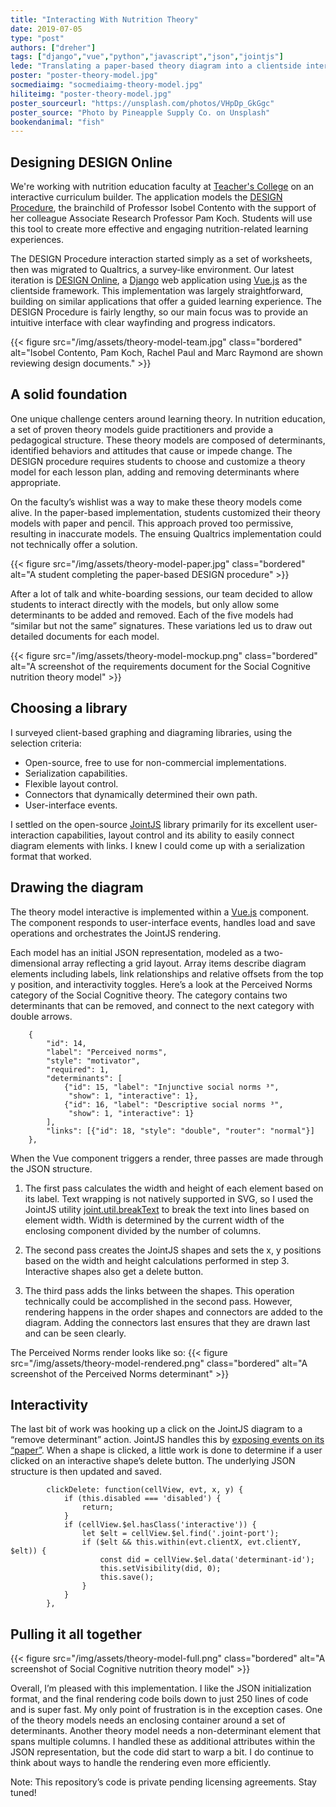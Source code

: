 ```yaml
---
title: "Interacting With Nutrition Theory"
date: 2019-07-05
type: "post"
authors: ["dreher"]
tags: ["django","vue","python","javascript","json","jointjs"]
lede: "Translating a paper-based theory diagram into a clientside interactive takes teamwork and a solid diagramming library."
poster: "poster-theory-model.jpg"
socmediaimg: "socmediaimg-theory-model.jpg"
hiliteimg: "poster-theory-model.jpg"
poster_sourceurl: "https://unsplash.com/photos/VHpDp_GkGgc"
poster_source: "Photo by Pineapple Supply Co. on Unsplash"
bookendanimal: "fish"
---
```


## Designing DESIGN Online
We're working with nutrition education faculty at [Teacher's College](https://www.tc.columbia.edu/health-and-behavior-studies/nutrition/) on an interactive curriculum builder. The application models the [DESIGN Procedure](https://www.amazon.com/Nutrition-Education-Linking-Research-Practice/dp/1284078000), the brainchild of Professor Isobel Contento with the support of her colleague Associate Research Professor Pam Koch. Students will use this tool to create more effective and engaging nutrition-related learning experiences.

The DESIGN Procedure interaction started simply as a set of worksheets, then was migrated to Qualtrics, a survey-like environment. Our latest iteration is [DESIGN Online](https://designonline.ctl.columbia.edu), a [Django](https://www.djangoproject.com/) web application using [Vue.js](https://vuejs.org/) as the clientside framework. This implementation was largely straightforward, building on similar applications that offer a guided learning experience. The DESIGN Procedure is fairly lengthy, so our main focus was to provide an intuitive interface with clear wayfinding and progress indicators.

{{< figure
    src="/img/assets/theory-model-team.jpg"
    class="bordered"
    alt="Isobel Contento, Pam Koch, Rachel Paul and Marc Raymond are shown reviewing design documents." >}}

## A solid foundation
One unique challenge centers around learning theory. In nutrition education, a set of proven theory models guide practitioners and provide a pedagogical structure. These theory models are composed of determinants, identified behaviors and attitudes that cause or impede change. The DESIGN procedure requires students to choose and customize a theory model for each lesson plan, adding and removing determinants where appropriate.

On the faculty’s wishlist was a way to make these theory models come alive. In the paper-based implementation, students customized their theory models with paper and pencil. This approach proved too permissive, resulting in inaccurate models. The ensuing Qualtrics implementation could not technically offer a solution.

{{< figure
    src="/img/assets/theory-model-paper.jpg"
    class="bordered"
    alt="A student completing the paper-based DESIGN procedure" >}}

After a lot of talk and white-boarding sessions, our team decided to allow students to interact directly with the models, but only allow some determinants to be added and removed. Each of the five models had “similar but not the same” signatures. These variations led us to draw out detailed documents for each model.

{{< figure
    src="/img/assets/theory-model-mockup.png"
    class="bordered"
    alt="A screenshot of the requirements document for the Social Cognitive nutrition theory model" >}}

## Choosing a library
I surveyed client-based graphing and diagraming libraries, using the selection criteria:
<ul>
<li>Open-source, free to use for non-commercial implementations.</li>
<li>Serialization capabilities.</li>
<li>Flexible layout control.</li>
<li>Connectors that dynamically determined their own path.</li>
<li>User-interface events.</li>
</ul>

I settled on the open-source [JointJS](https://www.jointjs.com/opensource) library primarily for its excellent user-interaction capabilities, layout control and its ability to easily connect diagram elements with links. I knew I could come up with a serialization format that worked.

## Drawing the diagram
The theory model interactive is implemented within a [Vue.js](https://vuejs.org/) component. The component responds to user-interface events, handles load and save operations and orchestrates the JointJS rendering.

Each model has an initial JSON representation, modeled as a two-dimensional array reflecting a grid layout. Array items describe diagram elements including labels, link relationships and relative offsets from the top y position, and interactivity toggles. Here’s a look at the Perceived Norms category of the Social Cognitive theory. The category contains two determinants that can be removed, and connect to the next category with double arrows.

        {
            "id": 14,
            "label": "Perceived norms",
            "style": "motivator",
            "required": 1,
            "determinants": [
                {"id": 15, "label": "Injunctive social norms ³",
                 "show": 1, "interactive": 1},
                {"id": 16, "label": "Descriptive social norms ³",
                 "show": 1, "interactive": 1}
            ],
            "links": [{"id": 18, "style": "double", "router": "normal"}]
        },


When the Vue component triggers a render, three passes are made through the JSON structure.

1. The first pass calculates the width and height of each element based on its label. Text wrapping is not natively supported in SVG, so I used the JointJS utility [joint.util.breakText](https://resources.jointjs.com/docs/jointjs/v3.0/joint.html#util.breakText) to break the text into lines based on element width. Width is determined by the current width of the enclosing component divided by the number of columns.

2. The second pass creates the JointJS shapes and sets the x, y positions based on the width and height calculations performed in step 3. Interactive shapes also get a delete button.

3. The third pass adds the links between the shapes. This operation technically could be accomplished in the second pass. However, rendering happens in the order shapes and connectors are added to the diagram. Adding the connectors last ensures that they are drawn last and can be seen clearly.

The Perceived Norms render looks like so:
{{< figure
    src="/img/assets/theory-model-rendered.png"
    class="bordered"
    alt="A screenshot of the Perceived Norms determinant" >}}

## Interactivity

The last bit of work was hooking up a click on the JointJS diagram to a “remove determinant” action. JointJS handles this by [exposing events on its “paper”](https://resources.jointjs.com/docs/jointjs/v3.0/joint.html#dia.Paper.events).  When a shape is clicked, a little work is done to determine if a user clicked on an interactive shape’s delete button. The underlying JSON structure is then updated and saved.

            clickDelete: function(cellView, evt, x, y) {
                if (this.disabled === 'disabled') {
                    return;
                }
                if (cellView.$el.hasClass('interactive')) {
                    let $elt = cellView.$el.find('.joint-port');
                    if ($elt && this.within(evt.clientX, evt.clientY, $elt)) {
                        const did = cellView.$el.data('determinant-id');
                        this.setVisibility(did, 0);
                        this.save();
                    }
                }
            },

## Pulling it all together
{{< figure
    src="/img/assets/theory-model-full.png"
    class="bordered"
    alt="A screenshot of Social Cognitive nutrition theory model" >}}


Overall, I’m pleased with this implementation. I like the JSON initialization format, and the final rendering code boils down to just 250 lines of code and is super fast. My only point of frustration is in the exception cases. One of the theory models needs an enclosing container around a set of determinants. Another theory model needs a non-determinant element that spans multiple columns. I handled these as additional attributes within the JSON representation, but the code did start to warp a bit. I do continue to think about ways to handle the rendering even more efficiently.

Note: This repository’s code is private pending licensing agreements. Stay tuned!
